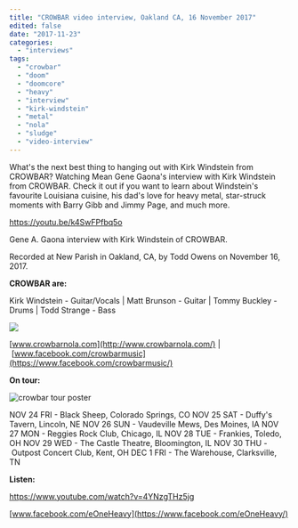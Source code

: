 ```yaml
---
title: "CROWBAR video interview, Oakland CA, 16 November 2017"
edited: false
date: "2017-11-23"
categories:
  - "interviews"
tags:
  - "crowbar"
  - "doom"
  - "doomcore"
  - "heavy"
  - "interview"
  - "kirk-windstein"
  - "metal"
  - "nola"
  - "sludge"
  - "video-interview"
---
```


What's the next best thing to hanging out with Kirk Windstein from CROWBAR? Watching Mean Gene Gaona's interview with Kirk Windstein from CROWBAR. Check it out if you want to learn about Windstein's favourite Louisiana cuisine, his dad's love for heavy metal, star-struck moments with Barry Gibb and Jimmy Page, and much more.

https://youtu.be/k4SwFPfbq5o

Gene A. Gaona interview with Kirk Windstein of CROWBAR.

Recorded at New Parish in Oakland, CA, by Todd Owens on November 16, 2017.

**CROWBAR are:**

Kirk Windstein - Guitar/Vocals | Matt Brunson - Guitar | Tommy Buckley - Drums | Todd Strange - Bass

![](https://hellbound.ca/wp-content/uploads/2017/11/crowbarsite-band-photo-square.jpeg)

[www.crowbarnola.com](http://www.crowbarnola.com/) | [www.facebook.com/crowbarmusic](https://www.facebook.com/crowbarmusic/)

**On tour:**

![crowbar tour poster](https://hellbound.ca/wp-content/uploads/2017/11/Crowbar-tour-poster-300x169.jpg)

NOV 24 FRI - Black Sheep, Colorado Springs, CO NOV 25 SAT - Duffy's Tavern, Lincoln, NE NOV 26 SUN - Vaudeville Mews, Des Moines, IA NOV 27 MON - Reggies Rock Club, Chicago, IL NOV 28 TUE - Frankies, Toledo, OH NOV 29 WED - The Castle Theatre, Bloomington, IL NOV 30 THU - Outpost Concert Club, Kent, OH DEC 1 FRI - The Warehouse, Clarksville, TN

**Listen:**

https://www.youtube.com/watch?v=4YNzgTHz5jg

[www.facebook.com/eOneHeavy](https://www.facebook.com/eOneHeavy/)
